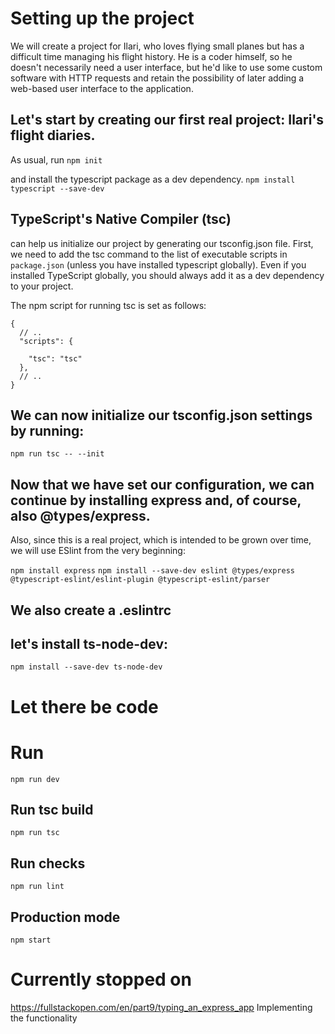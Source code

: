 # Setting up the project
We will create a project for Ilari, who loves flying small planes but has a difficult time managing his flight history. He is a coder himself, so he doesn't necessarily need a user interface, but he'd like to use some custom software with HTTP requests and retain the possibility of later adding a web-based user interface to the application.

## Let's start by creating our first real project: Ilari's flight diaries. 
As usual, run 
`npm init`

and install the typescript package as a dev dependency.
`npm install typescript --save-dev`

## TypeScript's Native Compiler (tsc) 
can help us initialize our project by generating our tsconfig.json file. First, we need to add the tsc command to the list of executable scripts in `package.json` (unless you have installed typescript globally). Even if you installed TypeScript globally, you should always add it as a dev dependency to your project.

The npm script for running tsc is set as follows:
```
{
  // ..
  "scripts": {

    "tsc": "tsc"
  },
  // ..
}
```

## We can now initialize our tsconfig.json settings by running:
`npm run tsc -- --init`

## Now that we have set our configuration, we can continue by installing express and, of course, also @types/express. 
Also, since this is a real project, which is intended to be grown over time, we will use ESlint from the very beginning:

`npm install express`
`npm install --save-dev eslint @types/express @typescript-eslint/eslint-plugin @typescript-eslint/parser`

## We also create a .eslintrc

## let's install ts-node-dev:
`npm install --save-dev ts-node-dev`

# Let there be code

# Run
`npm run dev`

## Run tsc build
`npm run tsc`

## Run checks
`npm run lint`

## Production mode
`npm start`

# Currently stopped on
https://fullstackopen.com/en/part9/typing_an_express_app
Implementing the functionality